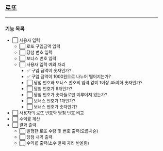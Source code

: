 ## 로또

---

### 기능 목록

- ⬜ 사용자 입력
    - ⬜ 로또 구입금액 입력
    - ⬜ 당첨 번호 입력
    - ⬜ 보너스 번호 입력
    - ⬜ 사용자 입력 예외 처리
        - ✅ 구입 금액이 숫자인가?
        - ✅ 구입 금액이 1000원으로 나누어 떨어지는가?
        - ⬜ 당첨 번호와 보너스 번호의 입력 값이 1이상 45이하 숫자인가?
        - ⬜ 당첨 번호가 6개인가?
        - ⬜ 당첨 번호가 숫자들로만 이루어져 있는가?
        - ⬜ 보너스 번호가 1개인가?
        - ⬜ 보너스 번호가 숫자인가?
- ⬜ 사용자의 로또 번호와 당첨 번호 비교
- ⬜ 수익률 계산
- ⬜ 결과 출력
    - ⬜ 발행한 로또 수량 및 번호 출력(오름차순)
    - ⬜ 당첨 내역 출력
    - ⬜ 수익률 출력(소수 둘째 자리 반올림)
    